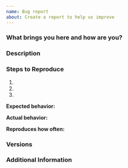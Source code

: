 ```yaml
---
name: Bug report
about: Create a report to help us improve
---
```


### What brings you here and how are you?

<!-- Feel free to share freely or not, we love this and to this all the time in the org -->

### Description

<!-- Description of the issue -->

### Steps to Reproduce

1. <!-- First Step -->
2. <!-- Second Step -->
3. <!-- and so on… -->

**Expected behavior:**

<!-- What you expect to happen -->

**Actual behavior:**

<!-- What actually happens -->

**Reproduces how often:**

<!-- What percentage of the time does it reproduce? -->

### Versions

<!-- You can get this information from your app's profile page or if it is an unreleased version you can reference the latest commit hash you're on. -->

### Additional Information

<!-- Any additional information, configuration or data that might be necessary to reproduce the issue. -->
